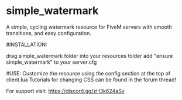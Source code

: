 # simple_watermark
A simple, cycling watermark resource for FiveM servers with smooth transitions, and easy configuration.

#INSTALLATION:

drag simple_watermark folder into your resources folder
add "ensure simple_watermark" to your server.cfg

#USE:
Customize the resource using the config section at the top of client.lua
Tutorials for changing CSS can be found in the forum thread!

For support visit: https://discord.gg/zH3k624aSv
